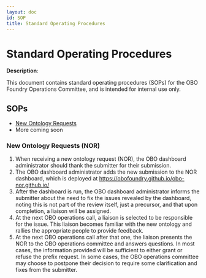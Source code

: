 ```yaml
---
layout: doc
id: SOP
title: Standard Operating Procedures
---
```

# Standard Operating Procedures

**Description**:  
 
This document contains standard operating procedures (SOPs) for the OBO Foundry Operations Committee, and is intended for internal use only.

## SOPs
- [New Ontology Requests](#NOR)
- More coming soon

<a name="NOR"></a> 
### New Ontology Requests (NOR) 

1. When receiving a new ontology request (NOR), the OBO dashboard administrator should thank the submitter for their submission.
1. The OBO dashboard administrator adds the new submission to the NOR dashboard, which is deployed at https://obofoundry.github.io/obo-nor.github.io/
1. After the dashboard is run, the OBO dashboard administrator informs the submitter about the need to fix the issues revealed by the dashboard, noting this is not part of the review itself, just a precursor, and that upon completion, a liaison will be assigned.
1. At the next OBO operations call, a liaison is selected to be responsible for the issue. This liaison becomes familiar with the new ontology and rallies the appropriate people to provide feedback.
1. At the next OBO operations call after that one, the liaison presents the NOR to the OBO operations committee and answers questions. In most cases, the information provided will be sufficient to either grant or refuse the prefix request. In some cases, the OBO operations committee may choose to postpone their decision to require some clarification and fixes from the submitter.